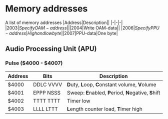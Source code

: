 # Memory addresses

A list of memory addresses
|Address|Description||
|-|-|-|
|$2003|Specify OAM-address||
|$2004|Write OAM-data||
|$2006|Specify PPU-address|High and low byte|
|$2007|PPU-data|One byte|

## Audio Processing Unit (APU)

### Pulse ($4000 - $4007)

| Address | Bits      | Description                                             |
| ------- | --------- | ------------------------------------------------------- |
| $4000   | DDLC VVVV | **D**uty, **L**oop, **C**onstant volume, **V**olume     |
| $4001   | EPPP NSSS | Sweep: **E**nabled, **P**eriod, **N**egative, **S**hift |
| $4002   | TTTT TTTT | Timer low                                               |
| $4003   | LLLL LTTT | **L**ength counter load, **T**imer high                 |
